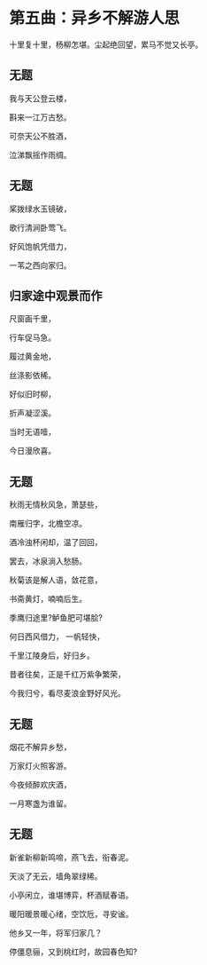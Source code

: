 # 第五曲：异乡不解游人思

十里复十里，杨柳怎堪。尘起绝回望，累马不觉又长亭。

&#x20;

## 无题

我与天公登云楼，

斟来一江万古愁。

可奈天公不胜酒，

泣涕飘摇作雨绸。

&#x20;

## 无题

桨拨绿水玉镜破，

歌行清涧卧莺飞。

好风饱帆凭借力，

一苇之西向家归。

&#x20;

## 归家途中观景而作

尺窗画千里，

行车促马急。

履过黄金地，

丝涤影依稀。

好似旧时柳，

折声凝涩溪。

当时无语噎，

今日漫欣喜。

&#x20;

## 无题

秋雨无情秋风急，萧瑟些，

南雁归字，北檐空凉。

酒冷浊杯闲却，温了回回，

罢去，冰泉淌入愁肠。

秋菊该是解人语，敛花意，

书斋黄灯，喃喃后生。

季鹰归途里?鲈鱼肥可堪脍?

何日西风借力， 一帆轻快，

千里江陵身后，好归乡。

昔者往矣，正是千红万紫争繁荣，

今我归兮，看尽麦浪金野好风光。

&#x20;

## 无题

烟花不解异乡愁，

万家灯火照客游。

今夜倾醉欢庆酒，

一月寒盏为谁留。

&#x20;

## 无题

新雀新柳新鸣啼，燕飞去，衔春泥。

天淡了无云，墙角翠绿稀。

小亭闲立，谁堪博弈，杯酒赋春语。

暖阳暖景暖心绪，空饮卮，寻安谧。

他乡又一年，将军归家几？

停僵息骊，又到桃红时，故园春色知?
